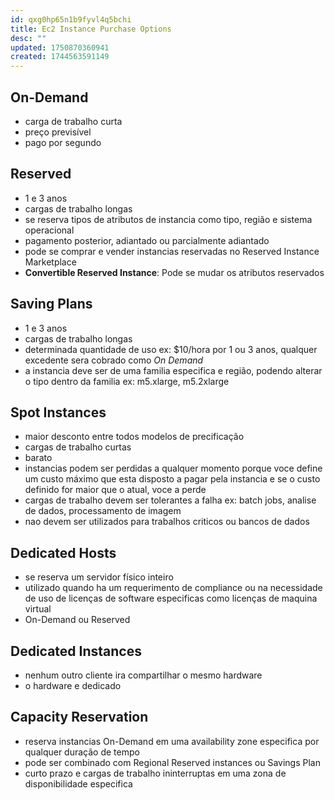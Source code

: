 ```yaml
---
id: qxg0hp65n1b9fyvl4q5bchi
title: Ec2 Instance Purchase Options
desc: ""
updated: 1750870360941
created: 1744563591149
---
```


## On-Demand

- carga de trabalho curta
- preço previsível
- pago por segundo

## Reserved

- 1 e 3 anos
- cargas de trabalho longas
- se reserva tipos de atributos de instancia como tipo, região e sistema operacional
- pagamento posterior, adiantado ou parcialmente adiantado
- pode se comprar e vender instancias reservadas no Reserved Instance Marketplace
- **Convertible Reserved Instance**: Pode se mudar os atributos reservados

## Saving Plans

- 1 e 3 anos
- cargas de trabalho longas
- determinada quantidade de uso ex: $10/hora por 1 ou 3 anos, qualquer excedente sera cobrado como _On Demand_
- a instancia deve ser de uma familia especifica e região, podendo alterar o tipo dentro da familia ex: m5.xlarge, m5.2xlarge

## Spot Instances

- maior desconto entre todos modelos de precificação
- cargas de trabalho curtas
- barato
- instancias podem ser perdidas a qualquer momento porque voce define um custo máximo que esta disposto a pagar pela instancia e se o custo definido for maior que o atual, voce a perde
- cargas de trabalho devem ser tolerantes a falha ex: batch jobs, analise de dados, processamento de imagem
- nao devem ser utilizados para trabalhos criticos ou bancos de dados

## Dedicated Hosts

- se reserva um servidor físico inteiro
- utilizado quando ha um requerimento de compliance ou na necessidade de uso de licenças de software especificas como licenças de maquina virtual
- On-Demand ou Reserved

## Dedicated Instances

- nenhum outro cliente ira compartilhar o mesmo hardware
- o hardware e dedicado

## Capacity Reservation

- reserva instancias On-Demand em uma availability zone especifica por qualquer duração de tempo
- pode ser combinado com Regional Reserved instances ou Savings Plan
- curto prazo e cargas de trabalho ininterruptas em uma zona de disponibilidade especifica

